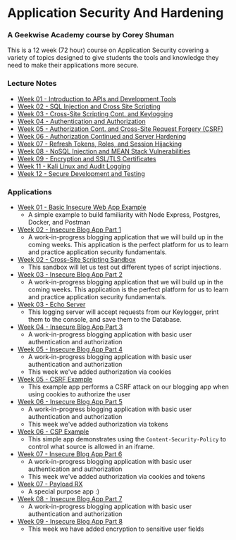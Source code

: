 # Application Security And Hardening
### A Geekwise Academy course by Corey Shuman

This is a 12 week (72 hour) course on Application Security covering a variety of topics designed to give students the tools and knowledge they need to make their applications more secure.

### Lecture Notes
- [Week 01 - Introduction to APIs and Development Tools](./LectureNotes/Week-01)
- [Week 02 - SQL Injection and Cross Site Scripting](./LectureNotes/Week-02)
- [Week 03 - Cross-Site Scripting Cont. and Keylogging](./LectureNotes/Week-03)
- [Week 04 - Authentication and Authorization](./LectureNotes/Week-04)
- [Week 05 - Authorization Cont. and Cross-Site Request Forgery (CSRF)](./LectureNotes/Week-05)
- [Week 06 - Authorization Continued and Server Hardening](./LectureNotes/Week-06)
- [Week 07 - Refresh Tokens, Roles, and Session Hijacking](./LectureNotes/Week-07)
- [Week 08 - NoSQL Injection and MEAN Stack Vulnerabilities](./LectureNotes/Week-08)
- [Week 09 - Encryption and SSL/TLS Certificates](./LectureNotes/Week-09)
- [Week 11 - Kali Linux and Audit Logging](./LectureNotes/Week-11)
- [Week 12 - Secure Development and Testing](./LectureNotes/Week-12)

### Applications
- [Week 01 - Basic Insecure Web App Example](./Applications/Week-01/01-BasicInsecureWebApp)
  - A simple example to build familiarity with Node Express, Postgres, Docker, and Postman
- [Week 02 - Insecure Blog App Part 1](./Applications/Week-02/01-BasicBlogAppPart01)
  - A work-in-progress blogging application that we will build up in the coming weeks. This application is the perfect platform for us to learn and practice application security fundamentals.
- [Week 02 - Cross-Site Scripting Sandbox](./Applications/Week-02/02-CrossSiteScriptingSandbox)
  - This sandbox will let us test out different types of script injections.
- [Week 03 - Insecure Blog App Part 2](./Applications/Week-03/01-BasicBlogAppPart02)
  - A work-in-progress blogging application that we will build up in the coming weeks. This application is the perfect platform for us to learn and practice application security fundamentals.
- [Week 03 - Echo Server](./Applications/Week-03/02-EchoServer)
  - This logging server will accept requests from our Keylogger, print them to the console, and save them to the Database.
- [Week 04 - Insecure Blog App Part 3](./Applications/Week-04/01-BasicBlogAppPart03)
  - A work-in-progress blogging application with basic user authentication and authorization
- [Week 05 - Insecure Blog App Part 4](./Applications/Week-05/01-BasicBlogAppPart04)
  - A work-in-progress blogging application with basic user authentication and authorization
  - This week we've added authorization via cookies
- [Week 05 - CSRF Example](./Applications/Week-05/02-CSRFExample)
  - This example app performs a CSRF attack on our blogging app when using cookies to authorize the user
- [Week 06 - Insecure Blog App Part 5](./Applications/Week-06/01-BasicBlogAppPart05)
  - A work-in-progress blogging application with basic user authentication and authorization
  - This week we've added authorization via tokens
- [Week 06 - CSP Example](./Applications/Week-06/02-CSPExample)
  - This simple app demonstrates using the `Content-Security-Policy` to control what source is allowed in an iframe.
- [Week 07 - Insecure Blog App Part 6](../../Applications/Week-07/01-BasicBlogAppPart06)
  - A work-in-progress blogging application with basic user authentication and authorization
  - This week we've added authorization via cookies and tokens
- [Week 07 - Payload RX](../../Applications/Week-07/02-PayloadRx)
  - A special purpose app :)
- [Week 08 - Insecure Blog App Part 7](../../Applications/Week-08/01-BasicBlogAppPart07)
  - A work-in-progress blogging application with basic user authentication and authorization
- [Week 09 - Insecure Blog App Part 8](../../Applications/Week-09/01-BasicBlogAppPart08)
  - This week we have added encryption to sensitive user fields